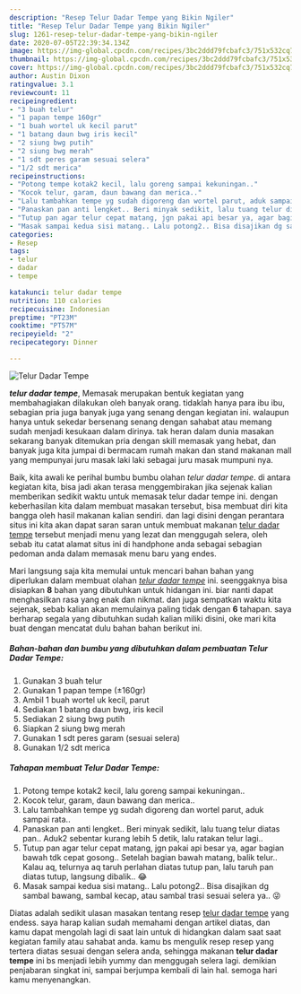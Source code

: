 ```yaml
---
description: "Resep Telur Dadar Tempe yang Bikin Ngiler"
title: "Resep Telur Dadar Tempe yang Bikin Ngiler"
slug: 1261-resep-telur-dadar-tempe-yang-bikin-ngiler
date: 2020-07-05T22:39:34.134Z
image: https://img-global.cpcdn.com/recipes/3bc2ddd79fcbafc3/751x532cq70/telur-dadar-tempe-foto-resep-utama.jpg
thumbnail: https://img-global.cpcdn.com/recipes/3bc2ddd79fcbafc3/751x532cq70/telur-dadar-tempe-foto-resep-utama.jpg
cover: https://img-global.cpcdn.com/recipes/3bc2ddd79fcbafc3/751x532cq70/telur-dadar-tempe-foto-resep-utama.jpg
author: Austin Dixon
ratingvalue: 3.1
reviewcount: 11
recipeingredient:
- "3 buah telur"
- "1 papan tempe 160gr"
- "1 buah wortel uk kecil parut"
- "1 batang daun bwg iris kecil"
- "2 siung bwg putih"
- "2 siung bwg merah"
- "1 sdt peres garam sesuai selera"
- "1/2 sdt merica"
recipeinstructions:
- "Potong tempe kotak2 kecil, lalu goreng sampai kekuningan.."
- "Kocok telur, garam, daun bawang dan merica.."
- "Lalu tambahkan tempe yg sudah digoreng dan wortel parut, aduk sampai rata.."
- "Panaskan pan anti lengket.. Beri minyak sedikit, lalu tuang telur diatas pan.. Aduk2 sebentar kurang lebih 5 detik, lalu ratakan telur lagi.."
- "Tutup pan agar telur cepat matang, jgn pakai api besar ya, agar bagian bawah tdk cepat gosong.. Setelah bagian bawah matang, balik telur.. Kalau aq, telurnya aq taruh perlahan diatas tutup pan, lalu taruh pan diatas tutup, langsung dibalik.. 😂"
- "Masak sampai kedua sisi matang.. Lalu potong2.. Bisa disajikan dg sambal bawang, sambal kecap, atau sambal trasi sesuai selera ya.. 😜"
categories:
- Resep
tags:
- telur
- dadar
- tempe

katakunci: telur dadar tempe 
nutrition: 110 calories
recipecuisine: Indonesian
preptime: "PT23M"
cooktime: "PT57M"
recipeyield: "2"
recipecategory: Dinner

---
```



![Telur Dadar Tempe](https://img-global.cpcdn.com/recipes/3bc2ddd79fcbafc3/751x532cq70/telur-dadar-tempe-foto-resep-utama.jpg)

<b><i>telur dadar tempe</i></b>, Memasak merupakan bentuk kegiatan yang membahagiakan dilakukan oleh banyak orang. tidaklah hanya para ibu ibu, sebagian pria juga banyak juga yang senang dengan kegiatan ini. walaupun hanya untuk sekedar bersenang senang dengan sahabat atau memang sudah menjadi kesukaan dalam dirinya. tak heran dalam dunia masakan sekarang banyak ditemukan pria dengan skill memasak yang hebat, dan banyak juga kita jumpai di bermacam rumah makan dan stand makanan mall yang mempunyai juru masak laki laki sebagai juru masak mumpuni nya.



Baik, kita awali ke perihal bumbu bumbu olahan <i>telur dadar tempe</i>. di antara kegiatan kita, bisa jadi akan terasa menggembirakan jika sejenak kalian memberikan sedikit waktu untuk memasak telur dadar tempe ini. dengan keberhasilan kita dalam membuat masakan tersebut, bisa membuat diri kita bangga oleh hasil makanan kalian sendiri. dan lagi disini dengan perantara situs ini kita akan dapat saran saran untuk membuat makanan <u>telur dadar tempe</u> tersebut menjadi menu yang lezat dan menggugah selera, oleh sebab itu catat alamat situs ini di handphone anda sebagai sebagian pedoman anda dalam memasak menu baru yang endes.


Mari langsung saja kita memulai untuk mencari bahan bahan yang diperlukan dalam membuat olahan <u><i>telur dadar tempe</i></u> ini. seenggaknya bisa disiapkan <b>8</b> bahan yang dibutuhkan untuk hidangan ini. biar nanti dapat menghasilkan rasa yang enak dan nikmat. dan juga sempatkan waktu kita sejenak, sebab kalian akan memulainya paling tidak dengan <b>6</b> tahapan. saya berharap segala yang dibutuhkan sudah kalian miliki disini, oke mari kita buat dengan mencatat dulu bahan bahan berikut ini.

<!--inarticleads1-->

##### Bahan-bahan dan bumbu yang dibutuhkan dalam pembuatan Telur Dadar Tempe:

1. Gunakan 3 buah telur
1. Gunakan 1 papan tempe (±160gr)
1. Ambil 1 buah wortel uk kecil, parut
1. Sediakan 1 batang daun bwg, iris kecil
1. Sediakan 2 siung bwg putih
1. Siapkan 2 siung bwg merah
1. Gunakan 1 sdt peres garam (sesuai selera)
1. Gunakan 1/2 sdt merica




<!--inarticleads2-->

##### Tahapan membuat Telur Dadar Tempe:

1. Potong tempe kotak2 kecil, lalu goreng sampai kekuningan..
1. Kocok telur, garam, daun bawang dan merica..
1. Lalu tambahkan tempe yg sudah digoreng dan wortel parut, aduk sampai rata..
1. Panaskan pan anti lengket.. Beri minyak sedikit, lalu tuang telur diatas pan.. Aduk2 sebentar kurang lebih 5 detik, lalu ratakan telur lagi..
1. Tutup pan agar telur cepat matang, jgn pakai api besar ya, agar bagian bawah tdk cepat gosong.. Setelah bagian bawah matang, balik telur.. Kalau aq, telurnya aq taruh perlahan diatas tutup pan, lalu taruh pan diatas tutup, langsung dibalik.. 😂
1. Masak sampai kedua sisi matang.. Lalu potong2.. Bisa disajikan dg sambal bawang, sambal kecap, atau sambal trasi sesuai selera ya.. 😜




Diatas adalah sedikit ulasan masakan tentang resep <u>telur dadar tempe</u> yang endess. saya harap kalian sudah memahami dengan artikel diatas, dan kamu dapat mengolah lagi di saat lain untuk di hidangkan dalam saat saat kegiatan family atau sahabat anda. kamu bs mengulik resep resep yang tertera diatas sesuai dengan selera anda, sehingga makanan <b>telur dadar tempe</b> ini bs menjadi lebih yummy dan menggugah selera lagi. demikian penjabaran singkat ini, sampai berjumpa kembali di lain hal. semoga hari kamu menyenangkan.
